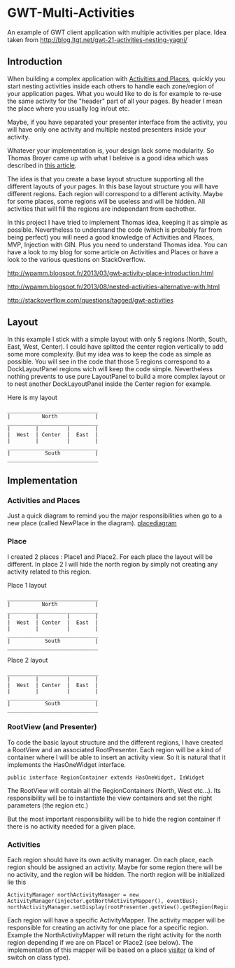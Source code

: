 # GWT-Multi-Activities

An example of GWT client application with multiple activities per place. Idea taken from http://blog.ltgt.net/gwt-21-activities-nesting-yagni/

## Introduction

When building a complex application with [Activities and Places](http://www.gwtproject.org/doc/latest/DevGuideMvpActivitiesAndPlaces.html), quickly you start nesting activities inside each others to handle each zone/region of your application pages. What you would like to do is for example to re-use the same activity for the "header" part of all your pages. By header I mean the place where you usually log in/out etc.  

Maybe, if you have separated your presenter interface from the activity, you will have only one activity and multiple nested presenters inside your activity. 

Whatever your implementation is, your design lack some modularity. So Thomas Broyer came up with what I beleive is a good idea which was described in [this article](http://blog.ltgt.net/gwt-21-activities-nesting-yagni/).

The idea is that you create a base layout structure supporting all the different layouts of your pages. In this base layout structure you will have different regions. Each region will correspond to a different activity. Maybe for some places, some regions will be useless and will be hidden. All activities that will fill the regions are independant from eachother.

In this project I have tried to implement Thomas idea, keeping it as simple as possible. Nevertheless to understand the code (which is probably far from being perfect) you will need a good knowledge of Activities and Places, MVP, Injection with GIN. Plus you need to understand Thomas idea. You can have a look to my blog for some article on Activities and Places or have a look to the various questions on StackOverflow.


http://wpamm.blogspot.fr/2013/03/gwt-activity-place-introduction.html

http://wpamm.blogspot.fr/2013/08/nested-activities-alternative-with.html

http://stackoverflow.com/questions/tagged/gwt-activities

## Layout

In this example I stick with a simple layout with only 5 regions (North, South, East, West, Center). I could have splitted the center region vertically to add some more complexity. But my idea was to keep the code as simple as possible. You will see in the code that those 5 regions correspond to a DockLayoutPanel regions wich will keep the code simple. Nevertheless nothing prevents to use pure LayoutPanel to build a more complex layout or to nest another DockLayoutPanel inside the Center region for example.

Here is my layout

    _____________________________
    |          North            |
    _____________________________
    |        |         |        |   
    |  West  | Center  |  East  | 
    |        |         |        |
    _____________________________
    |           South           |
    _____________________________


## Implementation

### Activities and Places 

Just a quick diagram to remind you the major responsibilities when go to a new place (called NewPlace in the diagram). 
[placediagram](http://2.bp.blogspot.com/-xDBUCS1gL0E/Ufsj7w8avPI/AAAAAAAAKcQ/K5I0ka1zttQ/s1600/SimpleActivityPlaceDiagram.png)

### Place

I created 2 places : Place1 and Place2. For each place the layout will be different. In place 2 I will hide the north region by simply not creating any activity related to this region.

Place 1 layout

    _____________________________
    |          North            |
    _____________________________
    |        |         |        |   
    |  West  | Center  |  East  | 
    |        |         |        |
    _____________________________
    |           South           |
    _____________________________

Place 2 layout

    _____________________________
    |        |         |        |   
    |  West  | Center  |  East  | 
    |        |         |        |
    _____________________________
    |           South           |
    _____________________________

### RootView (and Presenter)

To code the basic layout structure and the different regions, I have created a RootView and an associated RootPresenter. Each region will be a kind of container where I will be able to insert an activity view. So it is natural that it implements the HasOneWidget interface.

    public interface RegionContainer extends HasOneWidget, IsWidget
    
The RootView will contain all the RegionContainers (North, West etc...). Its responsibility will be to instantiate the view containers and set the right parameters (the region etc.)

But the most important responsibility will be to hide the region container if there is no activity needed for a given place.

### Activities

Each region should have its own activity manager. On each place, each region should be assigned an activity. Maybe for some region there will be no activity, and the region will be hidden. The north region will be initialized lie this 

    ActivityManager northActivityManager = new ActivityManager(injector.getNorthActivityMapper(), eventBus);
    northActivityManager.setDisplay(rootPresenter.getView().getRegion(Region.North));
    
Each region will have a specific ActivityMapper. The activity mapper will be responsible for creating an activity for one place for a specific region. Example the NorthActivityMapper will return the right activity for the north region depending if we are on Place1 or Place2 (see below). The implementation of this mapper will be based on a place [visitor](http://en.wikipedia.org/wiki/Visitor_pattern) (a kind of switch on class type).

